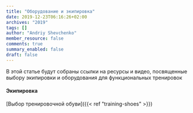 ```yaml
---
title: "Оборудование и экипировка"
date: 2019-12-23T06:16:26+02:00
archives: "2019"
tags: []
author: "Andriy Shevchenko"
member_resource: false
comments: true
summary_enabled: false
draft: false
---
```


В этой статье будут собраны ссылки на ресурсы и видео, посвященные
выбору экипировки и оборудования для функциональных тренировок

####  Экипировка

[Выбор тренировочной обуви]({{< ref "training-shoes" >}})
